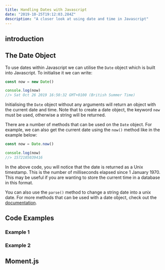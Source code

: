 ```yaml
---
title: Handling Dates with Javascript
date: "2019-10-25T19:12:03.284Z"
description: "A closer look at using date and time in Javascript"
---
```


## introduction

## The Date Object

To use dates within Javascript we can utilise the `Date` object which is built into Javascript. To initialise it we can write:

```javascript
const now = new Date()

console.log(now)
//> Sat Oct 26 2019 16:50:32 GMT+0100 (British Summer Time)
```

Initialising the `Date` object without any arguments will return an object with the current date and time. Note that to create a date object, the keyword `new` must be used, otherwise a string will be returned.

There are a number of methods that can be used on the `Date` object. For example, we can also get the current date using the `now()` method like in the example below:

```javascript
const now = Date.now()

console.log(now)
//> 1572105039416
```

In the above code, you will notice that the date is returned as a Unix timestamp. This is the number of milliseconds elapsed since 1 January 1970. This may be useful if you are wanting to store the current time in a database in this format.

You can also use the `parse()` method to change a string date into a unix date. For more methods that can be used with a date object, check out the [documentation](https://developer.mozilla.org/en-US/docs/Web/JavaScript/Reference/Global_Objects/Date).

## Code Examples

### Example 1

### Example 2

## Moment.js
